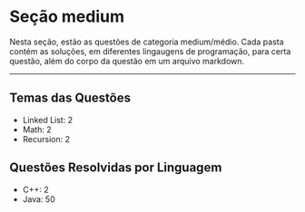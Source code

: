 # Seção medium

Nesta seção, estão as questões de categoria medium/médio. Cada pasta contém as soluções, em diferentes lingaugens de programação, para certa questão, além do corpo da questão em um arquivo markdown.

---

## Temas das Questões

* Linked List: 2
* Math: 2
* Recursion: 2

## Questões Resolvidas por Linguagem

* C++: 2
* Java: 50
